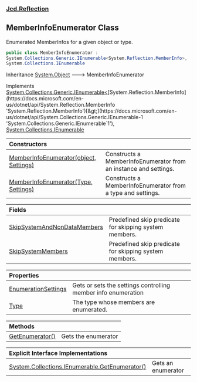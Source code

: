 ### [Jcd.Reflection](Jcd.Reflection.md 'Jcd.Reflection')

## MemberInfoEnumerator Class

Enumerated MemberInfos for a given object or type.

```csharp
public class MemberInfoEnumerator :
System.Collections.Generic.IEnumerable<System.Reflection.MemberInfo>,
System.Collections.IEnumerable
```

Inheritance [System.Object](https://docs.microsoft.com/en-us/dotnet/api/System.Object 'System.Object') &#129106; MemberInfoEnumerator

Implements [System.Collections.Generic.IEnumerable&lt;](https://docs.microsoft.com/en-us/dotnet/api/System.Collections.Generic.IEnumerable-1 'System.Collections.Generic.IEnumerable`1')[System.Reflection.MemberInfo](https://docs.microsoft.com/en-us/dotnet/api/System.Reflection.MemberInfo 'System.Reflection.MemberInfo')[&gt;](https://docs.microsoft.com/en-us/dotnet/api/System.Collections.Generic.IEnumerable-1 'System.Collections.Generic.IEnumerable`1'), [System.Collections.IEnumerable](https://docs.microsoft.com/en-us/dotnet/api/System.Collections.IEnumerable 'System.Collections.IEnumerable')

| Constructors | |
| :--- | :--- |
| [MemberInfoEnumerator(object, Settings)](MemberInfoEnumerator..ctor.CfZBjG7Apb8bKk6YNjdb8A.md 'Jcd.Reflection.MemberInfoEnumerator.MemberInfoEnumerator(object, Jcd.Reflection.MemberInfoEnumerator.Settings)') | Constructs a MemberInfoEnumerator from an instance and settings. |
| [MemberInfoEnumerator(Type, Settings)](MemberInfoEnumerator..ctor.w8Hb5MXyyLgPe/iFPKEfgg.md 'Jcd.Reflection.MemberInfoEnumerator.MemberInfoEnumerator(System.Type, Jcd.Reflection.MemberInfoEnumerator.Settings)') | Constructs a MemberInfoEnumerator from a type and settings. |

| Fields | |
| :--- | :--- |
| [SkipSystemAndNonDataMembers](MemberInfoEnumerator.SkipSystemAndNonDataMembers.md 'Jcd.Reflection.MemberInfoEnumerator.SkipSystemAndNonDataMembers') | Predefined skip predicate for skipping system members. |
| [SkipSystemMembers](MemberInfoEnumerator.SkipSystemMembers.md 'Jcd.Reflection.MemberInfoEnumerator.SkipSystemMembers') | Predefined skip predicate for skipping system members. |

| Properties | |
| :--- | :--- |
| [EnumerationSettings](MemberInfoEnumerator.EnumerationSettings.md 'Jcd.Reflection.MemberInfoEnumerator.EnumerationSettings') | Gets or sets the settings controlling member info enumeration |
| [Type](MemberInfoEnumerator.Type.md 'Jcd.Reflection.MemberInfoEnumerator.Type') | The type whose members are enumerated. |

| Methods | |
| :--- | :--- |
| [GetEnumerator()](MemberInfoEnumerator.GetEnumerator().md 'Jcd.Reflection.MemberInfoEnumerator.GetEnumerator()') | Gets the enumerator |

| Explicit Interface Implementations | |
| :--- | :--- |
| [System.Collections.IEnumerable.GetEnumerator()](MemberInfoEnumerator.System.Collections.IEnumerable.GetEnumerator().md 'Jcd.Reflection.MemberInfoEnumerator.System.Collections.IEnumerable.GetEnumerator()') | Gets an enumerator |
